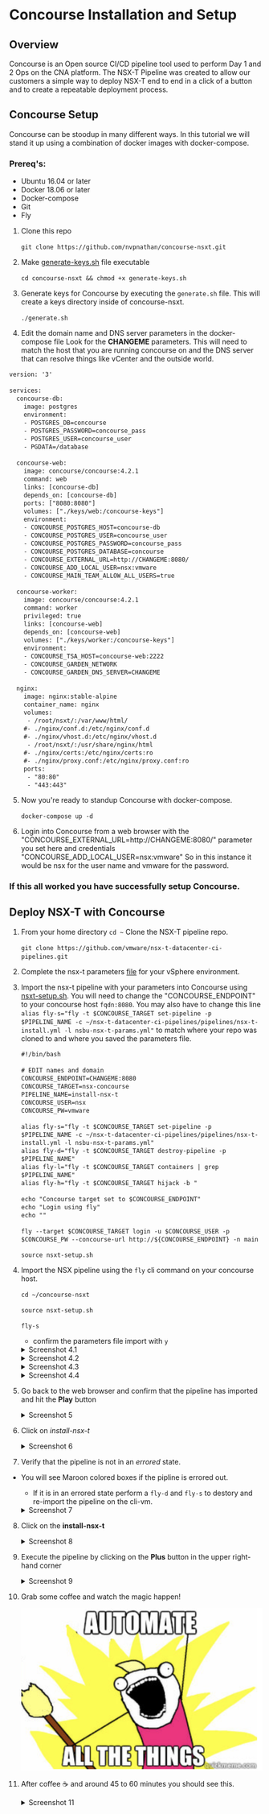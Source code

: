 # Concourse Installation and Setup

## Overview

Concourse is an Open source CI/CD pipeline tool used to perform Day 1 and 2 Ops on the CNA platform.
The NSX-T Pipeline was created to allow our customers a simple way to deploy NSX-T end to end in a click of a button and to create a repeatable deployment process.

## Concourse Setup

Concourse can be stoodup in many different ways. In this tutorial we will stand it up using a combination of docker images with docker-compose.

### Prereq's:

- Ubuntu 16.04 or later
- Docker 18.06 or later
- Docker-compose
- Git
- Fly


1. Clone this repo

    `git clone https://github.com/nvpnathan/concourse-nsxt.git`

2. Make [generate-keys.sh](generate-keys.sh) file executable

    `cd concourse-nsxt && chmod +x generate-keys.sh`
    
3. Generate keys for Concourse by executing the `generate.sh` file. This will create a keys directory inside of concourse-nsxt.

    `./generate.sh`

4. Edit the domain name and DNS server parameters in the docker-compose file Look for the **CHANGEME** parameters. This will need to match the host that you are running concourse on and the DNS server that can resolve things like vCenter and the outside world.

```
version: '3'

services:
  concourse-db:
    image: postgres
    environment:
    - POSTGRES_DB=concourse
    - POSTGRES_PASSWORD=concourse_pass
    - POSTGRES_USER=concourse_user
    - PGDATA=/database

  concourse-web:
    image: concourse/concourse:4.2.1
    command: web
    links: [concourse-db]
    depends_on: [concourse-db]
    ports: ["8080:8080"]
    volumes: ["./keys/web:/concourse-keys"]
    environment:
    - CONCOURSE_POSTGRES_HOST=concourse-db
    - CONCOURSE_POSTGRES_USER=concourse_user
    - CONCOURSE_POSTGRES_PASSWORD=concourse_pass
    - CONCOURSE_POSTGRES_DATABASE=concourse
    - CONCOURSE_EXTERNAL_URL=http://CHANGEME:8080/
    - CONCOURSE_ADD_LOCAL_USER=nsx:vmware
    - CONCOURSE_MAIN_TEAM_ALLOW_ALL_USERS=true

  concourse-worker:
    image: concourse/concourse:4.2.1
    command: worker
    privileged: true
    links: [concourse-web]
    depends_on: [concourse-web]
    volumes: ["./keys/worker:/concourse-keys"]
    environment:
    - CONCOURSE_TSA_HOST=concourse-web:2222
    - CONCOURSE_GARDEN_NETWORK
    - CONCOURSE_GARDEN_DNS_SERVER=CHANGEME

  nginx:
    image: nginx:stable-alpine
    container_name: nginx
    volumes:
     - /root/nsxt/:/var/www/html/
    #- ./nginx/conf.d:/etc/nginx/conf.d
    #- ./nginx/vhost.d:/etc/nginx/vhost.d
     - /root/nsxt/:/usr/share/nginx/html
    #- ./nginx/certs:/etc/nginx/certs:ro
    #- ./nginx/proxy.conf:/etc/nginx/proxy.conf:ro
    ports:
     - "80:80"
     - "443:443"    
 ```

5. Now you're ready to standup Concourse with docker-compose.

    `docker-compose up -d`

6. Login into Concourse from a web browser with the "CONCOURSE_EXTERNAL_URL=http://CHANGEME:8080/" parameter you set here and credentials "CONCOURSE_ADD_LOCAL_USER=nsx:vmware" So in this instance it would be nsx for the user name and vmware for the password.

### If this all worked you have successfully setup Concourse.

## Deploy NSX-T with Concourse

1. From your home directory `cd ~` Clone the NSX-T pipeline repo.

    `git clone https://github.com/vmware/nsx-t-datacenter-ci-pipelines.git`

2. Complete the nsx-t parameters [file](nsbu-nsx-t-params.yml) for your vSphere environment.

3. Import the nsx-t pipeline with your parameters into Concourse using [nsxt-setup.sh](nsxt-setup.sh). You will need to change the "CONCOURSE_ENDPOINT" to your concourse host `fqdn:8080`. You may also have to change this line `alias fly-s="fly -t $CONCOURSE_TARGET set-pipeline -p $PIPELINE_NAME -c ~/nsx-t-datacenter-ci-pipelines/pipelines/nsx-t-install.yml -l nsbu-nsx-t-params.yml"` to match where your repo was cloned to and where you saved the parameters file.

    ```
    #!/bin/bash

    # EDIT names and domain
    CONCOURSE_ENDPOINT=CHANGEME:8080
    CONCOURSE_TARGET=nsx-concourse
    PIPELINE_NAME=install-nsx-t
    CONCOURSE_USER=nsx
    CONCOURSE_PW=vmware

    alias fly-s="fly -t $CONCOURSE_TARGET set-pipeline -p $PIPELINE_NAME -c ~/nsx-t-datacenter-ci-pipelines/pipelines/nsx-t-install.yml -l nsbu-nsx-t-params.yml"
    alias fly-d="fly -t $CONCOURSE_TARGET destroy-pipeline -p $PIPELINE_NAME"
    alias fly-l="fly -t $CONCOURSE_TARGET containers | grep $PIPELINE_NAME"
    alias fly-h="fly -t $CONCOURSE_TARGET hijack -b "

    echo "Concourse target set to $CONCOURSE_ENDPOINT"
    echo "Login using fly"
    echo ""

    fly --target $CONCOURSE_TARGET login -u $CONCOURSE_USER -p $CONCOURSE_PW --concourse-url http://${CONCOURSE_ENDPOINT} -n main
    ```

    `source nsxt-setup.sh`

4. Import the NSX pipeline using the `fly` cli command on your concourse host.

    `cd ~/concourse-nsxt`

    `source nsxt-setup.sh`

    `fly-s`
    - confirm the parameters file import with `y`

    <details><summary>Screenshot 4.1</summary>
    <img src="images/nsx-pipeline-dir.png">
    </details>

    <details><summary>Screenshot 4.2</summary>
    <img src="images/source-nsxt-setup.png">
    </details>

    <details><summary>Screenshot 4.3</summary>
    <img src="images/pipeline-import.png">
    </details>

    <details><summary>Screenshot 4.4</summary>
    <img src="images/confirm-import.png">
    </details>

5. Go back to the web browser and confirm that the pipeline has imported and hit the **Play** button

    <details><summary>Screenshot 5</summary>
    <img src="images/pipeline-ui.png">
    </details>

6. Click on *install-nsx-t* 

    <details><summary>Screenshot 6</summary>
    <img src="images/pipeline-pending.png">
    </details>

7. Verify that the pipeline is not in an *errored* state.
- You will see Maroon colored boxes if the pipline is errored out.
    - If it is in an errored state perform a `fly-d` and `fly-s` to destory and re-import the pipeline on the cli-vm.

    <details><summary>Screenshot 7</summary>
    <img src="images/pipeline-started.png">
    </details>

8. Click on the **install-nsx-t**

    <details><summary>Screenshot 8</summary>
    <img src="images/install-nsx-t.png">
    </details>

9. Execute the pipeline by clicking on the **Plus** button in the upper right-hand corner

    <details><summary>Screenshot 9</summary>
    <img src="images/install-nsx-t-plus.png">
    </details>

10. Grab some coffee and watch the magic happen! 

    <img src="images/automate-all-things.png">

11. After coffee :coffee: and around 45 to 60 minutes you should see this.

    <details><summary>Screenshot 11</summary>
    <img src="images/pipeline-complete.png">
    </details>

